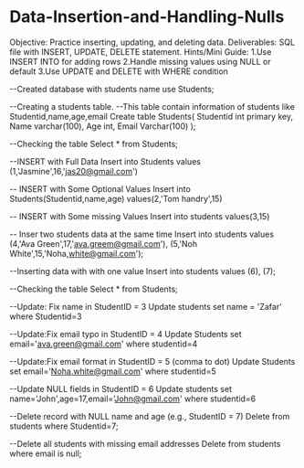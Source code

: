 # Data-Insertion-and-Handling-Nulls
 Objective:    Practice inserting, updating, and deleting data.
 Deliverables: SQL file with INSERT, UPDATE, DELETE statement.
 Hints/Mini Guide:
 1.Use INSERT INTO for adding rows
 2.Handle missing values using NULL or default
 3.Use UPDATE and DELETE with WHERE condition

--Created database with students name
use Students;

--Creating a students table. 
--This table contain information of students like Studentid,name,age,email
Create table Students(
Studentid int primary key,
Name varchar(100),
Age int,
Email Varchar(100)
);

--Checking the table
Select * from Students;

--INSERT with Full Data
Insert into Students values (1,'Jasmine',16,'jas20@gmail.com')

--  INSERT with Some Optional Values
Insert into Students(Studentid,name,age) values(2,'Tom handry',15)

--  INSERT with Some missing Values
Insert into students values(3,15)

-- Inser two students data at the same time
Insert into students values
(4,'Ava Green',17,'ava.greem@gmail.com'),
(5,'Noh White',15,'Noha,white@gmail.com');

--Inserting data with with one value
Insert into students values 
(6),
(7);

--Checking the table
Select * from Students;

--Update: Fix name in StudentID = 3
Update students set name = 'Zafar' where Studentid=3

--Update:Fix email typo in StudentID = 4
Update Students set email='ava.green@gmail.com' where studentid=4

--Update:Fix email format in StudentID = 5 (comma to dot)
Update Students set email='Noha.white@gmail.com' where studentid=5

--Update NULL fields in StudentID = 6
Update students set name='John',age=17,email='John@gmail.com'  where studentid=6

--Delete record with NULL name and age (e.g., StudentID = 7)
Delete from students where Studentid=7;

--Delete all students with missing email addresses
Delete from students where email is null;



		



